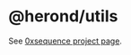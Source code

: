 @herond/utils
=================

See [0xsequence project page](https://github.com/minhnd410/herond.js).
